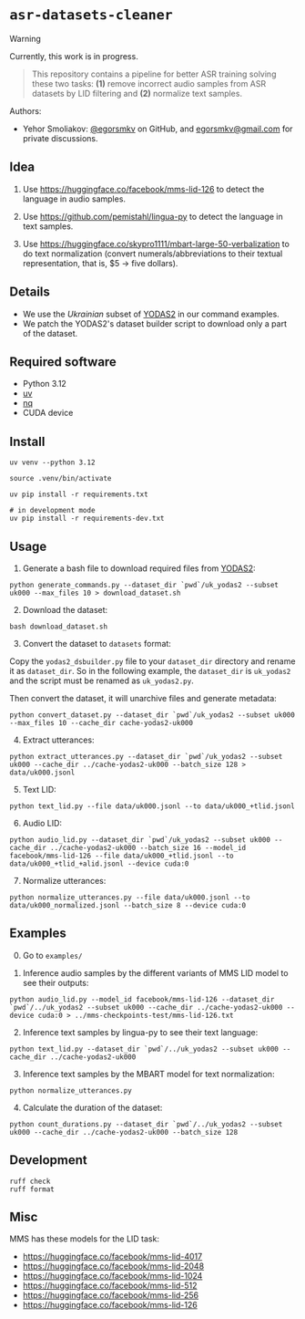 # `asr-datasets-cleaner`

> [!WARNING]  
> Currently, this work is in progress.

> This repository contains a pipeline for better ASR training solving these two tasks: **(1)** remove incorrect audio samples from ASR datasets by LID filtering and **(2)** normalize text samples.

Authors:

- Yehor Smoliakov: [@egorsmkv][4] on GitHub, and <egorsmkv@gmail.com> for private discussions.

## Idea

1. Use https://huggingface.co/facebook/mms-lid-126 to detect the language in audio samples.

2. Use https://github.com/pemistahl/lingua-py to detect the language in text samples.

3. Use https://huggingface.co/skypro1111/mbart-large-50-verbalization to do text normalization 
(convert numerals/abbreviations to their textual representation, that is, $5 -> five dollars).

## Details

- We use the *Ukrainian* subset of [YODAS2][1] in our command examples.
- We patch the YODAS2's dataset builder script to download only a part of the dataset.

## Required software

- Python 3.12
- [uv][2]
- [nq][3]
- CUDA device

## Install

```shell
uv venv --python 3.12

source .venv/bin/activate

uv pip install -r requirements.txt

# in development mode
uv pip install -r requirements-dev.txt
```

## Usage

1. Generate a bash file to download required files from [YODAS2][1]:

```shell
python generate_commands.py --dataset_dir `pwd`/uk_yodas2 --subset uk000 --max_files 10 > download_dataset.sh
```

2. Download the dataset:

```shell
bash download_dataset.sh
```

3. Convert the dataset to `datasets` format:

Copy the `yodas2_dsbuilder.py` file to your `dataset_dir` directory and rename it as `dataset_dir`. So in the following example, the `dataset_dir` is `uk_yodas2` and the script must be renamed as `uk_yodas2.py`.

Then convert the dataset, it will unarchive files and generate metadata:

```shell
python convert_dataset.py --dataset_dir `pwd`/uk_yodas2 --subset uk000 --max_files 10 --cache_dir cache-yodas2-uk000
```

4. Extract utterances:

```shell
python extract_utterances.py --dataset_dir `pwd`/uk_yodas2 --subset uk000 --cache_dir ../cache-yodas2-uk000 --batch_size 128 > data/uk000.jsonl
```

5. Text LID:

```shell
python text_lid.py --file data/uk000.jsonl --to data/uk000_+tlid.jsonl
```

6. Audio LID:

```shell
python audio_lid.py --dataset_dir `pwd`/uk_yodas2 --subset uk000 --cache_dir ../cache-yodas2-uk000 --batch_size 16 --model_id facebook/mms-lid-126 --file data/uk000_+tlid.jsonl --to data/uk000_+tlid_+alid.jsonl --device cuda:0
```

7. Normalize utterances:

```shell
python normalize_utterances.py --file data/uk000.jsonl --to data/uk000_normalized.jsonl --batch_size 8 --device cuda:0
```

## Examples

0. Go to `examples/`

1. Inference audio samples by the different variants of MMS LID model to see their outputs:

```shell
python audio_lid.py --model_id facebook/mms-lid-126 --dataset_dir `pwd`/../uk_yodas2 --subset uk000 --cache_dir ../cache-yodas2-uk000 --device cuda:0 > ../mms-checkpoints-test/mms-lid-126.txt
```

2. Inference text samples by lingua-py to see their text language:

```shell
python text_lid.py --dataset_dir `pwd`/../uk_yodas2 --subset uk000 --cache_dir ../cache-yodas2-uk000
```

3. Inference text samples by the MBART model for text normalization:

```shell
python normalize_utterances.py
```

4. Calculate the duration of the dataset:

```shell
python count_durations.py --dataset_dir `pwd`/../uk_yodas2 --subset uk000 --cache_dir ../cache-yodas2-uk000 --batch_size 128
```

## Development

```shell
ruff check
ruff format
```

## Misc

MMS has these models for the LID task:

- https://huggingface.co/facebook/mms-lid-4017
- https://huggingface.co/facebook/mms-lid-2048
- https://huggingface.co/facebook/mms-lid-1024
- https://huggingface.co/facebook/mms-lid-512
- https://huggingface.co/facebook/mms-lid-256
- https://huggingface.co/facebook/mms-lid-126

[1]: https://huggingface.co/datasets/espnet/yodas2
[2]: https://github.com/astral-sh/uv
[3]: https://github.com/leahneukirchen/nq
[4]: https://github.com/egorsmkv
